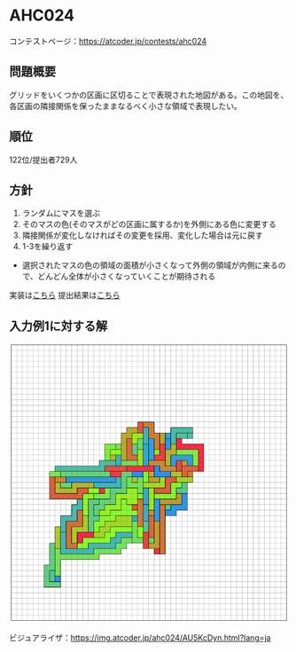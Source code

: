 # AHC024

コンテストページ：https://atcoder.jp/contests/ahc024

## 問題概要
グリッドをいくつかの区画に区切ることで表現された地図がある。この地図を、各区画の隣接関係を保ったままなるべく小さな領域で表現したい。

## 順位
122位/提出者729人

## 方針
1. ランダムにマスを選ぶ
2. そのマスの色(そのマスがどの区画に属するか)を外側にある色に変更する
3. 隣接関係が変化しなければその変更を採用、変化した場合は元に戻す
4. 1-3を繰り返す


- 選択されたマスの色の領域の面積が小さくなって外側の領域が内側に来るので、どんどん全体が小さくなっていくことが期待される

実装は[こちら](./main.cpp)
提出結果は[こちら](https://atcoder.jp/contests/ahc024/submissions/45916119)

## 入力例1に対する解
![](./seed0.png)

ビジュアライザ：https://img.atcoder.jp/ahc024/AU5KcDyn.html?lang=ja